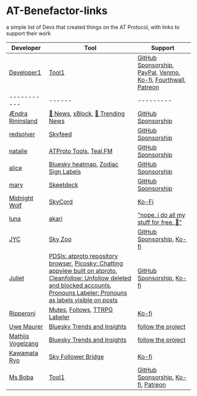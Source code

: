 # AT-Benefactor-links

a simple list of Devs that created things on the AT Protocol, with links to support their work

| Developer | Tool | Support |
|-----------|------|---------|
| [Developer1](https://bsky.app/profile/developer1.bsky.app) | [Tool1](https://www.tool1.com) | [GitHub Sponsorship](https://github.com/sponsors/developer1), [PayPal](https://paypal.me/developer1), [Venmo](https://venmo.com/developer1), [Ko-fi](https://ko-fi.com/developer5), [Fourthwall](https://developer6.fourthwall.com), [Patreon](https://www.patreon.com/developer4)|
|-----------|------|---------|
| [Ændra Rininsland](https://bsky.app/profile/did:plc:kkf4naxqmweop7dv4l2iqqf5) | [📰 News](https://bsky.app/profile/aendra.com/feed/verified-news), [xBlock](https://bsky.app/profile/aendra.com), [📰 Trending News](https://bsky.app/profile/aendra.com/feed/news-2-0) | [GitHub Sponsorship](https://github.com/sponsors/aendra-rininsland) |
| [redsolver](https://bsky.app/profile/did:plc:odo2zkpujsgcxtz7ph24djkj) | [Skyfeed](https://skyfeed.app/) | [GitHub Sponsorship](https://github.com/sponsors/redsolver) |
| [natalie](https://bsky.app/profile/did:plc:k644h4rq5bjfzcetgsa6tuby) | [ATProto Tools](https://atp.tools), [Teal.FM](https://teal.fm/) | [GitHub Sponsorship](https://github.com/sponsors/espeon) |
| [alice](https://bsky.app/profile/did:plc:by3jhwdqgbtrcc7q4tkkv3cf) | [Bluesky heatmap](https://bluesky-heatmap.fly.dev/), [Zodiac Sign Labels](zodiacsigns.bsky.sh) | [GitHub Sponsorship](https://github.com/sponsors/aliceisjustplaying) |
| [mary](https://bsky.app/profile/did:plc:ia76kvnndjutgedggx2ibrem) | [Skeetdeck](https://skeetdeck.pages.dev/) | [GitHub Sponsorship](https://github.com/sponsors/mary-ext) |
| [Midnight Wolf](https://bsky.app/profile/did:plc:cgynugrjidwc6eugchvyb3f6) | [SkyCord](https://skycord.app/) | [Ko-Fi](https://ko-fi.com/midnight_wolf___)  |
| [luna](https://bsky.app/profile/did:plc:k6acu4chiwkixvdedcmdgmal) | [akari](https://akari.blue/) | ["nope. i do all my stuff for free. 🙏"](https://bsky.app/profile/imlunahey.com/post/3lfvseembwk2j)|
| [JYC](https://bsky.app/profile/did:plc:dacfxuonkf2qtqft22sc23tu) | [Sky Zoo](https://skyzoo.blue/) | [GitHub Sponsorship](https://github.com/sponsors/jycouet), [Ko-fi](https://ko-fi.com/E1E416BE51)|
| [Juliet](https://bsky.app/profile/did:plc:b3pn34agqqchkaf75v7h43dk) | [PDSls: atproto repository browser](https://pdsls.dev/), [Picosky: Chatting appview built on atproto](https://psky.social/), [Cleanfollow: Unfollow deleted and blocked accounts](https://cleanfollow-bsky.pages.dev/), [Pronouns Labeler: Pronouns as labels visible on posts](https://bsky.app/profile/did:plc:wkoofae5uytcm7bjncmev6n6) | [GitHub Sponsorship](https://github.com/sponsors/notjuliet/), [Ko-fi](https://ko-fi.com/notjuliet)|
| [Ripperoni](https://bsky.app/profile/did:plc:khvyd3oiw46vif5gm7hijslk) | [Mutes](https://mutes.ripperoni.com/ui), [Follows](https://follow.ripperoni.com/), [TTRPG Labeler](https://bskyttrpg.ripperoni.com/ui)  | [Ko-fi](https://ko-fi.com/ripperoni)|
| [Uwe Maurer](https://bsky.app/profile/did:plc:ifrogbys22m5akvhlruxiahk) | [Bluesky Trends and Insights](https://blue.facts.dev) | [follow the project](https://bsky.app/profile/did:plc:j3qij7oqe6gie2x56gk5s6tx) |
| [Mathijs Vogelzang](https://bsky.app/profile/did:plc:jq5s2z2zvsraner4fwqetyct) | [Bluesky Trends and Insights](https://blue.facts.dev) | [follow the project](https://bsky.app/profile/did:plc:j3qij7oqe6gie2x56gk5s6tx) |
| [Kawamata Ryo](https://bsky.app/profile/did:plc:hcp53er6pefwijpdceo5x4bp) | [Sky Follower Bridge](https://www.sky-follower-bridge.dev/) | [Ko-fi](https://ko-fi.com/kawamataryo)|
| [Ms Boba](https://bsky.app/profile/did:plc:r2vpg2iszskbkegoldmqa322) | [Tool1](https://bsky.app/profile/ao3labeler.bsky.social) | [GitHub Sponsorship](https://github.com/sponsors/developer1), [Ko-fi](https://ko-fi.com/essentialrandomness), [Patreon](https://www.patreon.com/https://www.patreon.com/fujocoded)|
